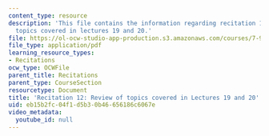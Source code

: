 ```yaml
---
content_type: resource
description: 'This file contains the information regarding recitation 12: review of
  topics covered in lectures 19 and 20.'
file: https://ol-ocw-studio-app-production.s3.amazonaws.com/courses/7-91j-foundations-of-computational-and-systems-biology-spring-2014/eb15b2fc04f1d5b30b46656186c6067e_MIT7_91JS14_Rec_4-30-14.pdf
file_type: application/pdf
learning_resource_types:
- Recitations
ocw_type: OCWFile
parent_title: Recitations
parent_type: CourseSection
resourcetype: Document
title: 'Recitation 12: Review of topics covered in Lectures 19 and 20'
uid: eb15b2fc-04f1-d5b3-0b46-656186c6067e
video_metadata:
  youtube_id: null
---
```

